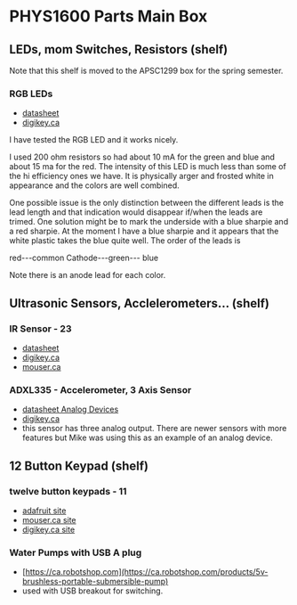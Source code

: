 
<!---
use 
pandoc --metadata pagetitle="PHYS1600 Parts"  -s --toc -t html5 -c ../pandocbd.css phys1600_parts.md -o phys1600_parts.html

-->

# PHYS1600 Parts Main Box

## LEDs, mom Switches, Resistors (shelf)

Note that this shelf is moved to the APSC1299 box for the spring semester.

### RGB LEDs

* [datasheet](http://cdn.sparkfun.com/datasheets/Components/General/YSL-R1047CR4G3BW-F8.pdf)
* [digikey.ca](https://www.digikey.ca/en/products/detail/sparkfun-electronics/COM-11120/5673801)

I have tested the RGB LED and it works nicely.

I used 200 ohm resistors so had about 10 mA for the green and blue and about 15 ma for the red. 
The intensity of this LED is much less than some of the hi efficiency ones we have. It is physically 
arger and frosted white in appearance and the colors are well combined.

One possible issue is the only distinction between the different leads is the lead length and that 
indication would disappear if/when the leads are trimed. One solution might be to mark the underside 
with a blue sharpie and a red sharpie.  At the moment I have a blue sharpie and it appears that the 
white plastic takes the blue quite well. The order of the leads is 

red---common Cathode---green--- blue

Note there is an anode lead for each color.

## Ultrasonic Sensors, Acclelerometers... (shelf)

### IR Sensor - 23

* [datasheet](https://www.onsemi.com/pdf/datasheet/qse159-d.pdf)
* [digikey.ca](https://www.digikey.ca/en/products/detail/onsemi/QSE159/187485?s=N4IgTCBcDaIIoGUCiBGArATgLQDkAiIAugL5A)
* [mouser.ca](https://www.mouser.ca/ProductDetail/onsemi-Fairchild/QSE159?qs=PzUwjIhihRtaYi%252B1q6Eqeg%3D%3D&gclid=Cj0KCQjwr82iBhCuARIsAO0EAZzeTVX80WdByrLldwyaHA-ZI1hhMHG4lRAH-acrE2eZ1GeSL52osf0aAsxnEALw_wcB)

### ADXL335 - Accelerometer, 3 Axis Sensor

* [datasheet Analog Devices](https://www.analog.com/media/en/technical-documentation/data-sheets/ADXL335.pdf)
* [digikey.ca](https://www.digikey.ca/en/products/detail/sparkfun-electronics/SEN-09269/5140809?utm_adgroup=Evaluation%20Boards%20-%20Sensors&utm_source=google&utm_medium=cpc&utm_campaign=Shopping_Product_Development%20Boards%2C%20Kits%2C%20Programmers_NEW&utm_term=&productid=5140809&gclid=Cj0KCQjwr82iBhCuARIsAO0EAZzBkcJxeCtOusvQLKyJGVo_n0F11KZxi8es8bdkXn1FImPJarY9HfEaAqLKEALw_wcB)
* this sensor has three analog output. There are newer sensors with more features but Mike was using this as an example of an analog device.

## 12 Button Keypad (shelf)

### twelve button keypads - 11 

* [adafruit site](https://www.adafruit.com/product/419)
* [mouser.ca site](https://www.mouser.ca/ProductDetail/Adafruit/419?qs=GURawfaeGuC%252BBrOA%252BZwq8A%3D%3D)
* [digikey.ca site](https://www.digikey.ca/en/products/detail/adafruit-industries-llc/419/5353596)
	
### Water Pumps with USB A plug

* [https://ca.robotshop.com](https://ca.robotshop.com/products/5v-brushless-portable-submersible-pump)
* used with USB breakout for switching.
	